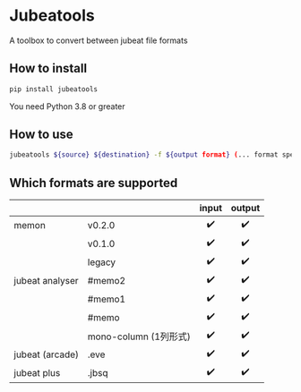 # Jubeatools
A toolbox to convert between jubeat file formats

## How to install
```sh
pip install jubeatools
```

You need Python 3.8 or greater

## How to use
```sh
jubeatools ${source} ${destination} -f ${output format} (... format specific options)
```

## Which formats are supported
|                 |                      | input | output |
|-----------------|----------------------|:-----:|:------:|
| memon           | v0.2.0               | ✔️     | ✔️      |
|                 | v0.1.0               | ✔️     | ✔️      |
|                 | legacy               | ✔️     | ✔️      |
| jubeat analyser | #memo2               | ✔️     | ✔️      |
|                 | #memo1               | ✔️     | ✔️      |
|                 | #memo                | ✔️     | ✔️      |
|                 | mono-column (1列形式) | ✔️     | ✔️      |
| jubeat (arcade) | .eve                 | ✔️     | ✔️      |
| jubeat plus     | .jbsq                | ✔️     | ✔️      |
